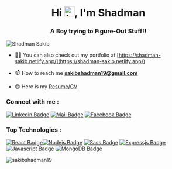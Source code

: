<h1 align="center">Hi <img src="https://user-images.githubusercontent.com/1303154/88677602-1635ba80-d120-11ea-84d8-d263ba5fc3c0.gif" width="28px" alt="hi">, I'm Shadman</h1>
<h3 align="center">A Boy trying to Figure-Out Stuff!!</h3>
<p align="left"> <img src="https://komarev.com/ghpvc/?username=sakibshadman19&label=Profile%20views&color=129e00&style=plastic" alt="Shadman Sakib" /> </p>

- 👨‍💻 You can also check out my portfolio at [https://shadman-sakib.netlify.app/](https://shadman-sakib.netlify.app/)

- 📫 How to reach me **sakibshadman19@gmail.com**

- 😄 Here is my  [Resume/CV](https://drive.google.com/file/d/1JaNihiazt4CEj-UwkUaETDGwGjzHBR1H/view)




<h3 align="left">Connect with me :</h3>




 [![Linkedin Badge](https://img.shields.io/badge/-LinkedIn-0e76a8?style=flat&labelColor=0e76a8&logo=linkedin&logoColor=white)](https://www.linkedin.com/in/shadmansakib1/)   [![Mail Badge](https://img.shields.io/badge/-Gmail-c0392b?style=flat&labelColor=c0392b&logo=gmail&logoColor=white)](mailto:sakibshadman19@gmail.com) [![Facebook Badge](https://img.shields.io/badge/-Facebook-1ca0f1?style=flat&labelColor=1ca0f1&logo=facebook&logoColor=white&link=https://www.facebook.com/shadman.sakibtanmoy/)](https://www.facebook.com/shadman.sakibtanmoy/)

 

<!-- #### Top Technologies -->
<h3 align="left">Top Technologies :</h3>

<!-- TODO: Make technologies links takes you to repositories -->

[![React Badge](https://img.shields.io/badge/-React-61DBFB?style=for-the-badge&labelColor=black&logo=react&logoColor=61DBFB)](#)[![Nodejs Badge](https://img.shields.io/badge/-Nodejs-3C873A?style=for-the-badge&labelColor=black&logo=node.js&logoColor=3C873A)](#)
 [![Sass Badge](https://img.shields.io/badge/-Sass-C66394?style=for-the-badge&labelColor=black&logo=sass&logoColor=C66394)](#)
[![Expressjs Badge](https://img.shields.io/badge/-express-3C873A?style=for-the-badge&labelColor=black&logo=express&logoColor=3C873A)](#) [![Javascript Badge](https://img.shields.io/badge/-Javascript-F0DB4F?style=for-the-badge&labelColor=black&logo=javascript&logoColor=F0DB4F)](#)
[![MongoDB Badge](https://img.shields.io/badge/-mongodb-3C873A?style=for-the-badge&labelColor=black&logo=mongodb&logoColor=3C873A)](#)




 <!-- #### Github Stats -->
<!-- <h3 align="left">Github Stats :</h3> -->

<!-- ![shadman's github stats](https://github-readme-stats.vercel.app/api?username=sakibshadman19&count_private=true&theme=tokyonight&hide=contribs,prs) -->

 <p><img align="left"src="https://github-readme-stats.vercel.app/api/top-langs?username=sakibshadman19&show_icons=true&theme=tokyonight&locale=en&layout=compact" alt="sakibshadman19" /></p>


